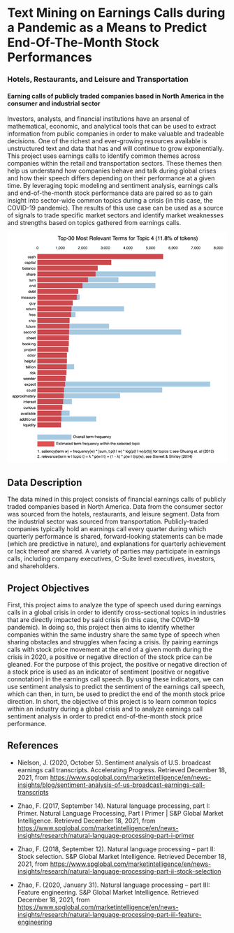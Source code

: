 # Text Mining on Earnings Calls during a Pandemic as a Means to Predict End-Of-The-Month Stock Performances

### Hotels, Restaurants, and Leisure and Transportation
#### Earning calls of publicly traded companies based in North America in the consumer and industrial sector

Investors, analysts, and financial institutions have an arsenal of mathematical, economic, and analytical tools that can be used to extract information from public companies in order to make valuable and tradeable decisions. One of the richest and ever-growing resources available is unstructured text and data that has and will continue to grow exponentially. This project uses earnings calls to identify common themes across companies within the retail and transportation sectors. These themes then help us understand how companies behave and talk during global crises and how their speech differs depending on their performance at a given time. By leveraging topic modeling and sentiment analysis, earnings calls and end-of-the-month stock performance data are paired so as to gain insight into sector-wide common topics during a crisis (in this case, the COVID-19 pandemic). The results of this use case can be used as a source of signals to trade specific market sectors and identify market weaknesses and strengths based on topics gathered from earnings calls. 

![Top-30 Terms Topic 04](imgs/hrl21/hlr-2021-topic04.png)

## Data Description

The data mined in this project consists of financial earnings calls of publicly traded companies based in North America. Data from the consumer sector was sourced from the hotels, restaurants, and leisure segment. Data from the industrial sector was sourced from transportation. Publicly-traded companies typically hold an earnings call every quarter during which quarterly performance is shared, forward-looking statements can be made (which are predictive in nature), and explanations for quarterly achievement or lack thereof are shared. A variety of parties may participate in earnings calls, including company executives, C-Suite level executives, investors, and shareholders.

## Project Objectives

First, this project aims to analyze the type of speech used during earnings calls in a global crisis in order to identify cross-sectional topics in industries that are directly impacted by said crisis (in this case, the COVID-19 pandemic). In doing so, this project then aims to identify whether companies within the same industry share the same type of speech when sharing obstacles and struggles when facing a crisis. By pairing earnings calls with stock price movement at the end of a given month during the crisis in 2020, a positive or negative direction of the stock price can be gleaned. For the purpose of this project, the positive or negative direction of a stock price is used as an indicator of sentiment (positive or negative connotation) in the earnings call speech. By using these indicators, we can use sentiment analysis to predict the sentiment of the earnings call speech, which can then, in turn, be used to predict the end of the month stock price direction. In short, the objective of this project is to learn common topics within an industry during a global crisis and to analyze earnings call sentiment analysis in order to predict end-of-the-month stock price performance. 


## References

* Nielson, J. (2020, October 5). Sentiment analysis of U.S. broadcast earnings call transcripts. Accelerating Progress. Retrieved December 18, 2021, from https://www.spglobal.com/marketintelligence/en/news-insights/blog/sentiment-analysis-of-us-broadcast-earnings-call-transcripts

* Zhao, F. (2017, September 14). Natural language processing, part I: Primer. Natural Language Processing, Part I Primer | S&P Global Market Intelligence. Retrieved December 18, 2021, from https://www.spglobal.com/marketintelligence/en/news-insights/research/natural-language-processing-part-i-primer


* Zhao, F. (2018, September 12). Natural language processing – part II: Stock selection. S&P Global Market Intelligence. Retrieved December 18, 2021, from https://www.spglobal.com/marketintelligence/en/news-insights/research/natural-language-processing-part-ii-stock-selection

* Zhao, F. (2020, January 31). Natural language processing – part III: Feature engineering. S&P Global Market Intelligence. Retrieved December 18, 2021, from https://www.spglobal.com/marketintelligence/en/news-insights/research/natural-language-processing-part-iii-feature-engineering

